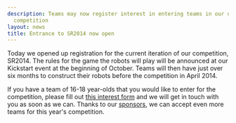 ```yaml
---
description: Teams may now register interest in entering teams in our upcoming SR2014
  competition
layout: news
title: Entrance to SR2014 now open
---
```

Today we opened up registration for the current iteration of our competition, SR2014.
The rules for the game the robots will play will be announced at our Kickstart event at the beginning of October.
Teams will then have just over six months to construct their robots before the competition in April 2014.

If you have a team of 16-18 year-olds that you would like to enter for the competition,
 please fill out [this interest form](/schools/how_to_enter) and we will get in touch with you as soon as we can.
Thanks to our [sponsors](/about/sponsors), we can accept even more teams for this year's competition.
